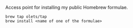 Access point for installing my public Homebrew formulae.

```shell
brew tap olets/tap
brew install <name of one of the formulae>
```
